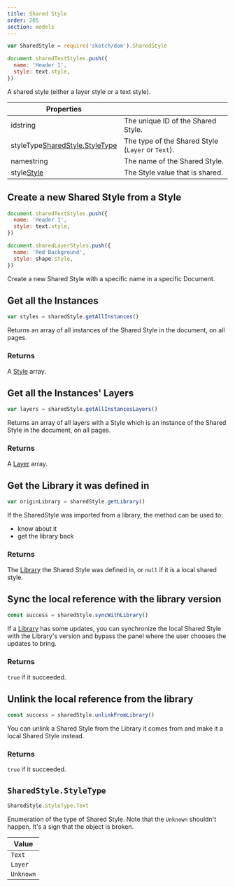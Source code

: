 ```yaml
---
title: Shared Style
order: 205
section: models
---
```


```javascript
var SharedStyle = require('sketch/dom').SharedStyle
```

```javascript
document.sharedTextStyles.push({
  name: 'Header 1',
  style: text.style,
})
```

A shared style (either a layer style or a text style).

| Properties                                                                            |                                                   |
| ------------------------------------------------------------------------------------- | ------------------------------------------------- |
| id<span class="arg-type">string</span>                                                | The unique ID of the Shared Style.                |
| styleType<span class="arg-type">[SharedStyle.StyleType](#sharedstylestyletype)</span> | The type of the Shared Style (`Layer` or `Text`). |
| name<span class="arg-type">string</span>                                              | The name of the Shared Style.                     |
| style<span class="arg-type">[Style](#style)</span>                                    | The Style value that is shared.                   |

## Create a new Shared Style from a Style

```javascript
document.sharedTextStyles.push({
  name: 'Header 1',
  style: text.style,
})

document.sharedLayerStyles.push({
  name: 'Red Background',
  style: shape.style,
})
```

Create a new Shared Style with a specific name in a specific Document.

## Get all the Instances

```javascript
var styles = sharedStyle.getAllInstances()
```

Returns an array of all instances of the Shared Style in the document, on all pages.

### Returns

A [Style](#style) array.

## Get all the Instances' Layers

```javascript
var layers = sharedStyle.getAllInstancesLayers()
```

Returns an array of all layers with a Style which is an instance of the Shared Style in the document, on all pages.

### Returns

A [Layer](#layer) array.

## Get the Library it was defined in

```javascript
var originLibrary = sharedStyle.getLibrary()
```

If the SharedStyle was imported from a library, the method can be used to:

- know about it
- get the library back

### Returns

The [Library](#library) the Shared Style was defined in, or `null` if it is a local shared style.

## Sync the local reference with the library version

```javascript
const success = sharedStyle.syncWithLibrary()
```

If a [Library](#library) has some updates, you can synchronize the local Shared Style with the Library's version and bypass the panel where the user chooses the updates to bring.

### Returns

`true` if it succeeded.

## Unlink the local reference from the library

```javascript
const success = sharedStyle.unlinkFromLibrary()
```

You can unlink a Shared Style from the Library it comes from and make it a local Shared Style instead.

### Returns

`true` if it succeeded.

## `SharedStyle.StyleType`

```javascript
SharedStyle.StyleType.Text
```

Enumeration of the type of Shared Style. Note that the `Unknown` shouldn't happen. It's a sign that the object is broken.

| Value     |
| --------- |
| `Text`    |
| `Layer`   |
| `Unknown` |
